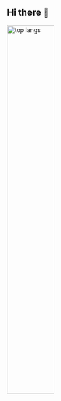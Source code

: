 ## Hi there 👋

<img alt="top langs" align="left" width="47%" src="https://github-readme-stats.vercel.app/api/top-langs/?username=JaniGamage&layout=compact&theme=transparent"/>
